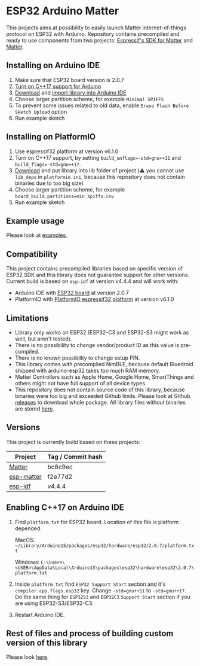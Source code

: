 # ESP32 Arduino Matter
This projects aims at possibility to easily launch Matter internet-of-things protocol on ESP32 with Arduino. Repository contains precompiled and ready to use components from two projects: [Espressif's SDK for Matter](https://github.com/espressif/esp-matter) and [Matter](https://github.com/project-chip/connectedhomeip).

## Installing on Arduino IDE
1. Make sure that ESP32 board version is 2.0.7
2. [Turn on C++17 support for Arduino](#enabling-c17-on-arduino-ide)
3. [Download](https://github.com/jakubdybczak/esp32-arduino-matter/releases) and [import library into Arduino IDE](https://docs.arduino.cc/software/ide-v1/tutorials/installing-libraries)
4. Choose larger partition scheme, for example `Minimal SPIFFS`
5. To prevent some issues related to old data, enable `Erase Flash Before Sketch Upload` option
6. Run example sketch

## Installing on PlatformIO
1. Use espressif32 platform at version v6.1.0
2. Turn on C++17 support, by setting `build_unflags=-std=gnu++11` and `build_flags=-std=gnu++17`.
3. [Download](https://github.com/jakubdybczak/esp32-arduino-matter/releases) and put library into lib folder of project (:warning: you cannot use `lib_deps` in `platformio.ini`, because this repository does not contain binaries due to too big size)
4. Choose larger partition scheme, for example `board_build.partitions=min_spiffs.csv`
5. Run example sketch

## Example usage
Please look at [examples](https://github.com/jakubdybczak/esp32-arduino-matter/tree/master/examples).

## Compatibility
This project contains precompiled libraries based on specific version of ESP32 SDK and this library does not guarantee support for other versions. Current build is based on `esp-idf` at version v4.4.4 and will work with:
* Arduino IDE with [ESP32 board](https://github.com/espressif/arduino-esp32) at version 2.0.7
* PlatformIO with [PlatformIO espressif32 platform](https://github.com/platformio/platform-espressif32) at version v6.1.0

## Limitations
* Library only works on ESP32 (ESP32-C3 and ESP32-S3 might work as well, but aren't tested).
* There is no possibility to change vendor/product ID as this value is pre-compiled.
* There is no known possibility to change setup PIN.
* This library comes with precompiled NimBLE, because default Bluedroid shipped with arduino-esp32 takes too much RAM memory.
* Matter Controllers such as Apple Home, Google Home, SmartThings and others might not have full support of all device types.
* This repository does not contain source code of this library, because binaries were too big and exceeded Github limits. Please look at Github [releases](https://github.com/jakubdybczak/esp32-arduino-matter/releases) to download whole package. All library files without binaries are stored [here](https://github.com/jakubdybczak/esp32-arduino-matter-builder).

## Versions
This project is currently build based on these projects:

| Project       | Tag / Commit hash |
| ------------- | ------------- |
| [Matter](https://github.com/project-chip/connectedhomeip) | bc8c9ec |
| [esp-matter](https://github.com/espressif/esp-matter) | f2e77d2 |
| [esp-idf](https://github.com/espressif/esp-idf) | v4.4.4 |

## Enabling C++17 on Arduino IDE
1. Find `platform.txt` for ESP32 board. Location of this file is platform depended.

    MacOS: `~/Library/Arduino15/packages/esp32/hardware/esp32/2.0.7/platform.txt`

    Windows: `C:\Users\<USER>\AppData\Local\Arduino15\packages\esp32\hardware\esp32\2.0.7\platform.txt`

2. Inside `platform.txt` find `ESP32 Support Start` section and it's `compiler.cpp.flags.esp32` key. Change `-std=gnu++11` to `-std=gnu++17`. Do the same thing for `ESP32S3` and `ESP32C3` `Support Start` section if you are using ESP32-S3/ESP32-C3.

3. Restart Arduino IDE.

## Rest of files and process of building custom version of this library
Please look [here](https://github.com/jakubdybczak/esp32-arduino-matter-builder).

